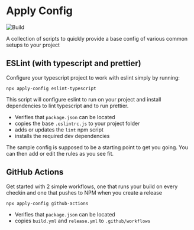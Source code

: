 # Apply Config

![Build](https://github.com/Roaders/apply-config/workflows/Build/badge.svg)

A collection of scripts to quickly provide a base config of various common setups to your project

## ESLint (with typescript and prettier)

Configure your typescript project to work with eslint simply by running:

```
npx apply-config eslint-typescript
```

This script will configure eslint to run on your project and install dependencies to lint typescript and to run prettier.

 * Verifies that `package.json` can be located
 * copies the base `.eslintrc.js` to your project folder
 * adds or updates the `lint` npm script
 * installs the required dev dependencies

The sample config is supposed to be a starting point to get you going. You can then add or edit the rules as you see fit.

## GitHub Actions

Get started with 2 simple workflows, one that runs your build on every checkin and one that pushes to NPM when you create a release

```
npx apply-config github-actions
```

 * Verifies that `package.json` can be located
 * copies `build.yml` and `release.yml` to `.github/workflows`
